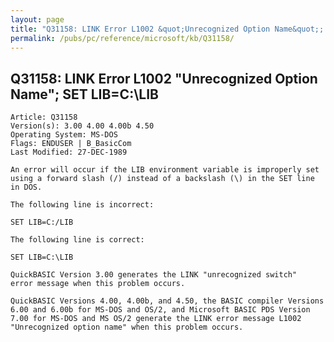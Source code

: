 ```yaml
---
layout: page
title: "Q31158: LINK Error L1002 &quot;Unrecognized Option Name&quot;; SET LIB=C:&#92;LIB"
permalink: /pubs/pc/reference/microsoft/kb/Q31158/
---
```


## Q31158: LINK Error L1002 &quot;Unrecognized Option Name&quot;; SET LIB=C:&#92;LIB

	Article: Q31158
	Version(s): 3.00 4.00 4.00b 4.50
	Operating System: MS-DOS
	Flags: ENDUSER | B_BasicCom
	Last Modified: 27-DEC-1989
	
	An error will occur if the LIB environment variable is improperly set
	using a forward slash (/) instead of a backslash (\) in the SET line
	in DOS.
	
	The following line is incorrect:
	
	SET LIB=C:/LIB
	
	The following line is correct:
	
	SET LIB=C:\LIB
	
	QuickBASIC Version 3.00 generates the LINK "unrecognized switch"
	error message when this problem occurs.
	
	QuickBASIC Versions 4.00, 4.00b, and 4.50, the BASIC compiler Versions
	6.00 and 6.00b for MS-DOS and OS/2, and Microsoft BASIC PDS Version
	7.00 for MS-DOS and MS OS/2 generate the LINK error message L1002
	"Unrecognized option name" when this problem occurs.
